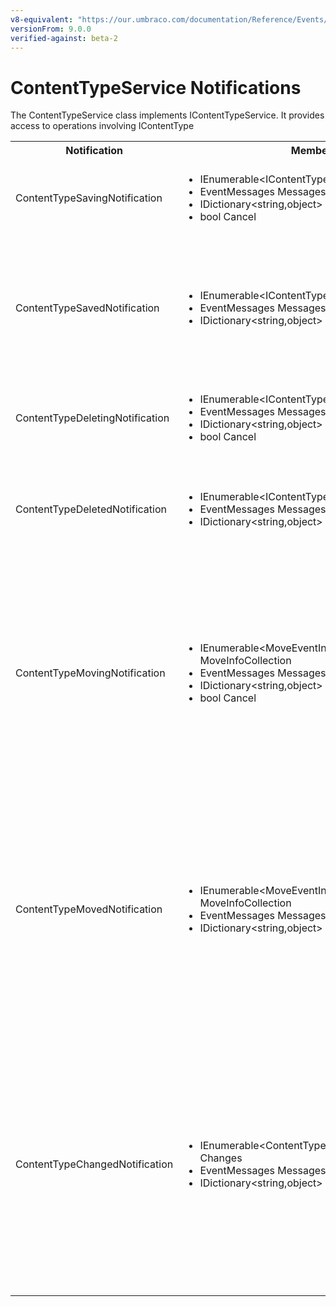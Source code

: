 ```yaml
---
v8-equivalent: "https://our.umbraco.com/documentation/Reference/Events/ContentTypeService-Events"
versionFrom: 9.0.0
verified-against: beta-2
---
```


# ContentTypeService Notifications

The ContentTypeService class implements IContentTypeService. It provides access to operations involving IContentType

<table>
  <tr>
    <th>Notification</th>
    <th>Members</th>
    <th>Description</th>
  </tr>

  <tr>
    <td>ContentTypeSavingNotification</td>
    <td>
      <ul>
        <li>IEnumerable&ltIContentType&gt SavedEntities</li>
        <li>EventMessages Messages</li>
        <li>IDictionary&ltstring,object&gt State</li>
        <li>bool Cancel</li>
      </ul>
    </td>
    <td>
    Published when ContentTypeService.Save is called in the API.<br/>
    SavedEntities: Gets the collection of IContentType objects being saved.
    </td>
  </tr>

  <tr>
    <td>ContentTypeSavedNotification</td>
    <td>
      <ul>
        <li>IEnumerable&ltIContentType&gt SavedEntities</li>
        <li>EventMessages Messages</li>
        <li>IDictionary&ltstring,object&gt State</li>
      </ul>
    </td>
    <td>
    Published when ContentTypeService.Save is called in the API, after the entities has been saved.<br/>
    NOTE: <em><a href="determining-new-entity.md">See here on how to determine if the entity is brand new</a></em><br/>
    SavedEntities: Gets the collection of saved IContentType objects.
    </td>
  </tr>

  <tr>
    <td>ContentTypeDeletingNotification</td>
    <td>
      <ul>
        <li>IEnumerable&ltIContentType&gt DeletedEntities</li>
        <li>EventMessages Messages</li>
        <li>IDictionary&ltstring,object&gt State</li>
        <li>bool Cancel</li>
      </ul>
    </td>
    <td>
      Published when ContentTypeService.Delete is called in the API.<br/>
      DeletedEntities: Gets the collection of IContentType objects being deleted.
    </td>
  </tr>

  <tr>
    <td>ContentTypeDeletedNotification</td>
    <td>
      <ul>
        <li>IEnumerable&ltIContentType&gt DeletedEntities</li>
        <li>EventMessages Messages</li>
        <li>IDictionary&ltstring,object&gt State</li>
      </ul>
    </td>
    <td>
      Published when ContentTypeService.Delete is called in the API, after the entities has been deleted.<br/>
      DeletedEntities: Gets the collection of deleted IContentType objects.
    </td>
  </tr>

  <tr>
    <td>ContentTypeMovingNotification</td>
    <td>
      <ul>
        <li>IEnumerable&ltMoveEventInfo&ltIContentType&gt&gt MoveInfoCollection</li>
        <li>EventMessages Messages</li>
        <li>IDictionary&ltstring,object&gt State</li>
        <li>bool Cancel</li>
      </ul>
    </td>
    <td>
    Published when ContentTypeService.Move is called in the API<br/>
    MoveInfoCollection will for each moving entity provide:
      <ol>
        <li>Entity: Gets the IContentType object being moved</li>
        <li>OriginalPath: The original path the entity is moved from</li>
        <li>NewParentId: Gets the Id of the parent the entity will have after it has been moved</li>
      </ol>
    </td>
  </tr>

  <tr>
    <td>ContentTypeMovedNotification</td>
    <td>
      <ul>
        <li>IEnumerable&ltMoveEventInfo&ltIContentType&gt&gt MoveInfoCollection</li>
        <li>EventMessages Messages</li>
        <li>IDictionary&ltstring,object&gt State</li>
      </ul>
    </td>
    <td>
    Published when ContentTypeService.Move is called in the API, after the entities has been moved.<br/>
    MoveInfoCollection will for each moving entity provide:
      <ol>
        <li>Entity: Gets the IContentType object being moved</li>
        <li>OriginalPath: The original path the entity is moved from</li>
        <li>NewParentId: Gets the Id of the parent the entity will have after it has been moved</li>
      </ol>
    </td>
  </tr>

  <tr>
    <td>ContentTypeChangedNotification</td>
    <td>
      <ul>
        <li>IEnumerable&ltContentTypeChange&ltIContentType&gt&gt Changes</li>
        <li>EventMessages Messages</li>
        <li>IDictionary&ltstring,object&gt State</li>
      </ul>
    </td>
    <td>
    Published when a ContentType is saved or deleted, after the transaction has completed. This is mainly used for caching purposes, and generally not recommended, use Saved and Delted notifications instead.<br/>
    Changes will for each item affected by the change prove:
    <ol>
      <li>Item: The IContentType affected by the change.</li>
      <li>ChangeTypes: The type of change: Create, Remove, RefreshMain, etc.</li>
    </ol>
    </td>
  </tr>
</table>